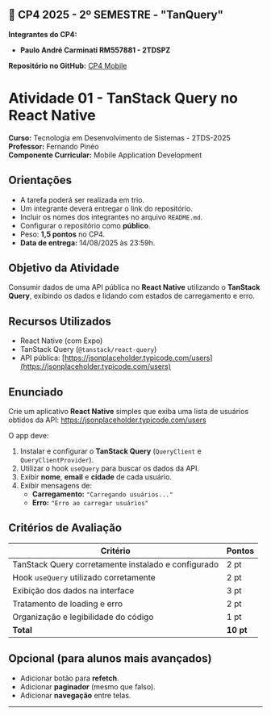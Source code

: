 ## 🎯 CP4 2025 - 2º SEMESTRE - "TanQuery"

**Integrantes do CP4:**  
   - **Paulo André Carminati RM557881 - 2TDSPZ**  


**Repositório no GitHub:** [CP4 Mobile](https://github.com/carmipa/mobile_aplication_development_CP_2SEM/tree/main/cp4-TanQuery)

# Atividade 01 - TanStack Query no React Native

**Curso:** Tecnologia em Desenvolvimento de Sistemas - 2TDS-2025  
**Professor:** Fernando Pinéo  
**Componente Curricular:** Mobile Application Development  

## Orientações

- A tarefa poderá ser realizada em trio.
- Um integrante deverá entregar o link do repositório.
- Incluir os nomes dos integrantes no arquivo `README.md`.
- Configurar o repositório como **público**.
- Peso: **1,5 pontos** no CP4.
- **Data de entrega:** 14/08/2025 às 23:59h.

## Objetivo da Atividade

Consumir dados de uma API pública no **React Native** utilizando o **TanStack Query**, exibindo os dados e lidando com estados de carregamento e erro.

## Recursos Utilizados

- React Native (com Expo)  
- TanStack Query (`@tanstack/react-query`)  
- API pública: [https://jsonplaceholder.typicode.com/users](https://jsonplaceholder.typicode.com/users)  

## Enunciado

Crie um aplicativo **React Native** simples que exiba uma lista de usuários obtidos da API: https://jsonplaceholder.typicode.com/users

O app deve:

1. Instalar e configurar o **TanStack Query** (`QueryClient` e `QueryClientProvider`).
2. Utilizar o hook `useQuery` para buscar os dados da API.
3. Exibir **nome**, **email** e **cidade** de cada usuário.
4. Exibir mensagens de:
   - **Carregamento:** `"Carregando usuários..."`
   - **Erro:** `"Erro ao carregar usuários"`

## Critérios de Avaliação

| Critério                                            | Pontos    |
| --------------------------------------------------- | --------- |
| TanStack Query corretamente instalado e configurado | 2 pt      |
| Hook `useQuery` utilizado corretamente              | 2 pt      |
| Exibição dos dados na interface                     | 3 pt      |
| Tratamento de loading e erro                        | 2 pt      |
| Organização e legibilidade do código                | 1 pt      |
| **Total**                                           | **10 pt** |

## Opcional (para alunos mais avançados)

- Adicionar botão para **refetch**.
- Adicionar **paginador** (mesmo que falso).
- Adicionar **navegação** entre telas.


--- 
